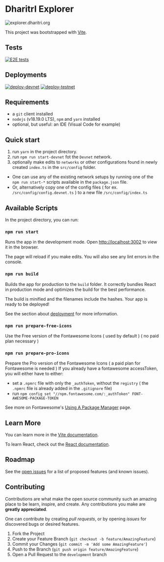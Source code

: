 # DharitrI Explorer

![explorer.dharitri.org](https://github.com/TerraDharitri/mx-explorer-dapp/blob/main/public/share.jpg)

This project was bootstrapped with [Vite](https://vitejs.dev/guide/).

## Tests
 [![E2E tests](https://github.com/TerraDharitri/mx-explorer-dapp/actions/workflows/pre-merge-main-e2e-tests.yml/badge.svg)](https://github.com/TerraDharitri/mx-explorer-dapp/actions/workflows/pre-merge-main-e2e-tests.yml)

## Deployments

[![deploy-devnet](https://github.com/TerraDharitri/mx-explorer-dapp/actions/workflows/deploy-devnet.yml/badge.svg)](https://github.com/TerraDharitri/mx-explorer-dapp/actions/workflows/deploy-devnet.yml)
[![deploy-testnet](https://github.com/TerraDharitri/mx-explorer-dapp/actions/workflows/deploy-testnet.yml/badge.svg)](https://github.com/TerraDharitri/mx-explorer-dapp/actions/workflows/deploy-testnet.yml)

## Requirements

- a `git` client installed
- `nodejs` (v18.19.0 LTS), `npm` and `yarn` installed
- optional, but useful: an IDE (Visual Code for example)

## Quick start

1. run `yarn` in the project directory.
2. run `npm run start-devnet` fot the `Devnet` network.
3. optionally make edits to `networks` or other configurations found in newly created `index.ts` in the `src/config` folder.

- One can use any of the existing network setups by running one of the `npm run start-*` scripts available in the `package.json` file.
- Or, alternatively copy one of the config files ( for ex. `/src/config/config.devnet.ts` ) to a new file `/src/config/index.ts`

## Available Scripts

In the project directory, you can run:

### `npm run start`

Runs the app in the development mode.
Open [http://localhost:3002](http://localhost:3002) to view it in the browser.

The page will reload if you make edits.
You will also see any lint errors in the console.

### `npm run build`

Builds the app for production to the `build` folder.
It correctly bundles React in production mode and optimizes the build for the best performance.

The build is minified and the filenames include the hashes.
Your app is ready to be deployed!

See the section about [deployment](https://vitejs.dev/guide/static-deploy.html#building-the-app) for more information.

### `npm run prepare-free-icons`

Use the Free version of the Fontawesome Icons ( used by default ) ( no paid plan necessary )

### `npm run prepare-pro-icons`

Prepare the Pro version of the Fontawesome Icons ( a paid plan for Fontawesome is needed )
If you already have a fontawesome accessToken, you will either have to either:

- set a `.npmrc` file with only the `_authToken`, without the `registry` ( the `.npmrc` file is already added in the `.gitignore` file)
- run `npm config set "//npm.fontawesome.com/:_authToken" FONT-AWESOME-PACKAGE-TOKEN`

See more on Fontawesome's [Using A Package Manager](https://fontawesome.com/docs/web/setup/packages) page.

## Learn More

You can learn more in the [Vite documentation](https://vitejs.dev/).

To learn React, check out the [React documentation](https://reactjs.org/).

## Roadmap

See the [open issues](https://github.com/TerraDharitri/mx-explorer-dapp/issues) for a list of proposed features (and known issues).

## Contributing

Contributions are what make the open source community such an amazing place to be learn, inspire, and create. Any contributions you make are **greatly appreciated**.

One can contribute by creating _pull requests_, or by opening _issues_ for discovered bugs or desired features.

1. Fork the Project
2. Create your Feature Branch (`git checkout -b feature/AmazingFeature`)
3. Commit your Changes (`git commit -m 'Add some AmazingFeature'`)
4. Push to the Branch (`git push origin feature/AmazingFeature`)
5. Open a Pull Request to the `development` branch
